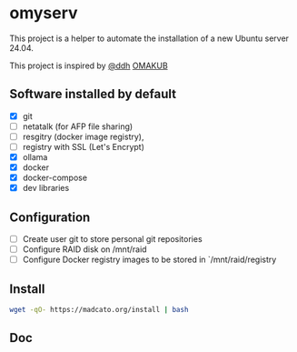 # omyserv

This project is a helper to automate the installation of a new Ubuntu server 24.04.

This project is inspired by [@ddh](https://x.com/dhh) [OMAKUB](https://omakub.org)

## Software installed by default
- [X] git 
- [ ] netatalk (for AFP file sharing)
- [ ] resgitry (docker image registry), 
- [ ] registry with SSL (Let's Encrypt)
- [X] ollama 
- [X] docker
- [X] docker-compose
- [X] dev libraries
  
## Configuration
- [ ] Create user git to store personal git repositories
- [ ] Configure RAID disk on /mnt/raid
- [ ] Configure Docker registry images to be stored in `/mnt/raid/registry

## Install

```bash
wget -qO- https://madcato.org/install | bash
```

## Doc
